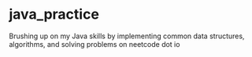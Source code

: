 # java_practice
Brushing up on my Java skills by implementing common data structures, algorithms, and solving problems on neetcode dot io

